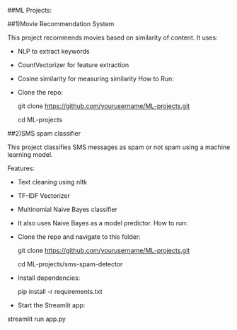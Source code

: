 ##ML Projects:

##1)Movie Recommendation System

This project recommends movies based on similarity of content. It uses:
- NLP to extract keywords
- CountVectorizer for feature extraction
- Cosine similarity for measuring similarity
  How to Run:
-  Clone the repo:
  
    git clone https://github.com/yourusername/ML-projects.git
   
    cd ML-projects

##2)SMS spam classifier

This project classifies SMS messages as spam or not spam using a machine learning model.

Features:
-  Text cleaning using nltk
-  TF-IDF Vectorizer
-  Multinomial Naive Bayes classifier
-  It also uses Naive Bayes as a model predictor.
How to run:
- Clone the repo and navigate to this folder:
  
  git clone https://github.com/yourusername/ML-projects.git

  cd ML-projects/sms-spam-detector
- Install dependencies:

  pip install -r requirements.txt
- Start the Streamlit app:

streamlit run app.py
